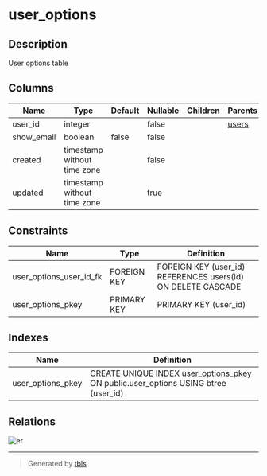 # user_options

## Description

User options table

## Columns

| Name       | Type                        | Default | Nullable | Children | Parents           | Comment |
| ---------- | --------------------------- | ------- | -------- | -------- | ----------------- | ------- |
| user_id    | integer                     |         | false    |          | [users](users.md) |         |
| show_email | boolean                     | false   | false    |          |                   |         |
| created    | timestamp without time zone |         | false    |          |                   |         |
| updated    | timestamp without time zone |         | true     |          |                   |         |

## Constraints

| Name                    | Type        | Definition                                                   |
| ----------------------- | ----------- | ------------------------------------------------------------ |
| user_options_user_id_fk | FOREIGN KEY | FOREIGN KEY (user_id) REFERENCES users(id) ON DELETE CASCADE |
| user_options_pkey       | PRIMARY KEY | PRIMARY KEY (user_id)                                        |

## Indexes

| Name              | Definition                                                                         |
| ----------------- | ---------------------------------------------------------------------------------- |
| user_options_pkey | CREATE UNIQUE INDEX user_options_pkey ON public.user_options USING btree (user_id) |

## Relations

![er](user_options.png)

---

> Generated by [tbls](https://github.com/Melsoft-Games/tbls)
